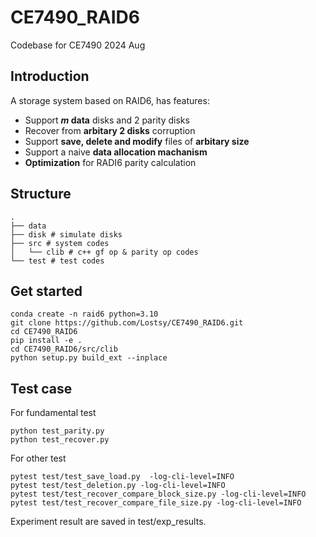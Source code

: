 # CE7490_RAID6
Codebase for CE7490 2024 Aug

## Introduction
A storage system based on RAID6, has features:
* Support **$m$ data** disks and 2 parity disks
* Recover from **arbitary 2 disks** corruption
* Support **save, delete and modify** files of **arbitary size**
* Support a naive **data allocation machanism**
* **Optimization** for RADI6 parity calculation

## Structure
```
.
├── data
├── disk # simulate disks
├── src # system codes
│   └── clib # c++ gf op & parity op codes
└── test # test codes
```

## Get started
```
conda create -n raid6 python=3.10
git clone https://github.com/Lostsy/CE7490_RAID6.git
cd CE7490_RAID6
pip install -e .
cd CE7490_RAID6/src/clib
python setup.py build_ext --inplace
```

## Test case
For fundamental test
```
python test_parity.py
python test_recover.py
```
For other test
```
pytest test/test_save_load.py  -log-cli-level=INFO
pytest test/test_deletion.py -log-cli-level=INFO
pytest test/test_recover_compare_block_size.py -log-cli-level=INFO
pytest test/test_recover_compare_file_size.py -log-cli-level=INFO
```
Experiment result are saved in test/exp_results.
